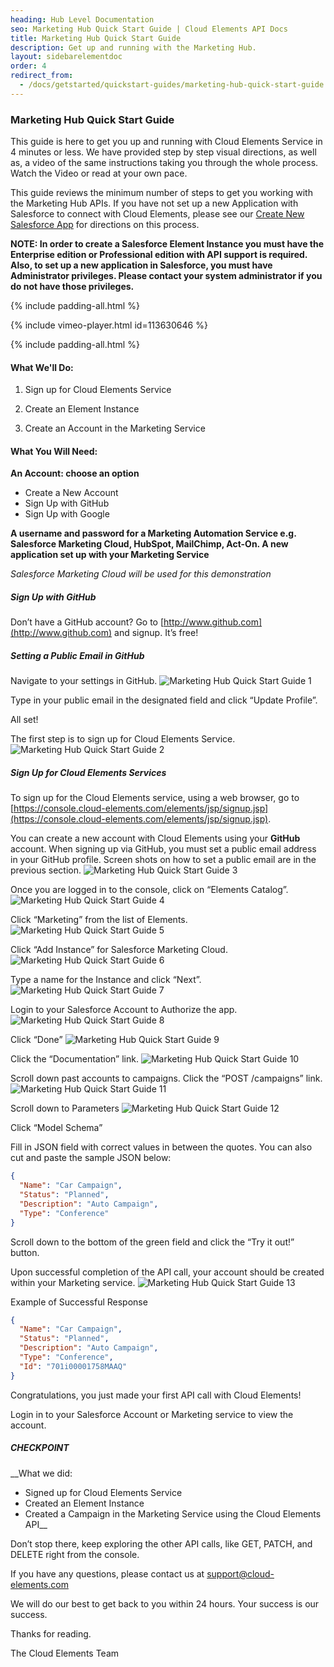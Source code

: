 ```yaml
---
heading: Hub Level Documentation
seo: Marketing Hub Quick Start Guide | Cloud Elements API Docs
title: Marketing Hub Quick Start Guide
description: Get up and running with the Marketing Hub.
layout: sidebarelementdoc
order: 4
redirect_from:
  - /docs/getstarted/quickstart-guides/marketing-hub-quick-start-guide.html
---
```


### Marketing Hub Quick Start Guide

This guide is here to get you up and running with Cloud Elements Service in 4 minutes or less. We have provided step by step visual directions, as well as, a video of the same instructions taking you through the whole process. Watch the Video or read at your own pace.

This guide reviews the minimum number of steps to get you working with the Marketing Hub APIs. If you have not set up a new Application with Salesforce to connect with Cloud Elements, please see our [Create New Salesforce App](/docs/elements/salesforce/salesforce-endpoint-setup.html) for directions on this process.

__NOTE: In order to create a Salesforce Element Instance you must have the Enterprise edition or Professional edition with API support is required. Also, to set up a new application in Salesforce, you must have Administrator privileges. Please contact your system administrator if you do not have those privileges.__

{% include padding-all.html %}

{% include vimeo-player.html id=113630646 %}

{% include padding-all.html %}

#### What We'll Do:

1. Sign up for Cloud Elements Service

2. Create an Element Instance

3. Create an Account in the Marketing Service

#### What You Will Need:

__An Account: choose an option__

* Create a New Account
* Sign Up with GitHub
* Sign Up with Google

__A username and password for a Marketing Automation Service e.g. Salesforce Marketing Cloud, HubSpot, MailChimp, Act-On.
A new application set up with your Marketing Service__

*Salesforce Marketing Cloud will be used for this demonstration*

##### Sign Up with GitHub

Don’t have a GitHub account? Go to [http://www.github.com](http://www.github.com) and signup. It’s free!

##### Setting a Public Email in GitHub

Navigate to your settings in GitHub.
![Marketing Hub Quick Start Guide 1](http://cloud-elements.com/wp-content/uploads/2014/08/gitHub2.gif)

Type in your public email in the designated field and click “Update Profile”.

All set!

The first step is to sign up for Cloud Elements Service.
![Marketing Hub Quick Start Guide 2](http://cloud-elements.com/wp-content/uploads/2014/08/gitHub21.gif)

##### Sign Up for Cloud Elements Services

To sign up for the Cloud Elements service, using a web browser, go to [https://console.cloud-elements.com/elements/jsp/signup.jsp](https://console.cloud-elements.com/elements/jsp/signup.jsp).

You can create a new account with Cloud Elements using your __GitHub__ account. When signing up via GitHub, you must set a public email address in your GitHub profile. Screen shots on how to set a public email are in the previous section.
![Marketing Hub Quick Start Guide 3](http://cloud-elements.com/wp-content/uploads/2014/10/quickGuideSignup.png)

Once you are logged in to the console, click on “Elements Catalog”.
![Marketing Hub Quick Start Guide 4](http://cloud-elements.com/wp-content/uploads/2014/10/quickGuide1.png)

Click “Marketing” from the list of Elements.
![Marketing Hub Quick Start Guide 5](http://cloud-elements.com/wp-content/uploads/2014/10/QuickGuideMarketing1.png)

Click “Add Instance” for Salesforce Marketing Cloud.
![Marketing Hub Quick Start Guide 6](http://cloud-elements.com/wp-content/uploads/2014/10/QuickGuideMarketing2.png)

Type a name for the Instance and click “Next”.
![Marketing Hub Quick Start Guide 7](http://cloud-elements.com/wp-content/uploads/2014/10/QuickGuideMarketing41.png)

Login to your Salesforce Account to Authorize the app.
![Marketing Hub Quick Start Guide 8](http://cloud-elements.com/wp-content/uploads/2014/10/QuickGuideSFDCLogin.png)

Click “Done”
![Marketing Hub Quick Start Guide 9](http://cloud-elements.com/wp-content/uploads/2014/10/QuickGuideMarketing4.png)

Click the “Documentation” link.
![Marketing Hub Quick Start Guide 10](http://cloud-elements.com/wp-content/uploads/2014/10/QuickGuideMarketing5.png)

Scroll down past accounts to campaigns. Click the “POST /campaigns” link.
![Marketing Hub Quick Start Guide 11](http://cloud-elements.com/wp-content/uploads/2014/10/QuickGuideMarketing6.png)

Scroll down to Parameters
![Marketing Hub Quick Start Guide 12](http://cloud-elements.com/wp-content/uploads/2014/10/QuickGuideMarketing7.png)

Click “Model Schema”

Fill in JSON field with correct values in between the quotes. You can also cut and paste the sample JSON below:

```JSON
{
  "Name": "Car Campaign",
  "Status": "Planned",
  "Description": "Auto Campaign",
  "Type": "Conference"
}
```

Scroll down to the bottom of the green field and click the “Try it out!” button.

Upon successful completion of the API call, your account should be created within your Marketing service.
![Marketing Hub Quick Start Guide 13](http://cloud-elements.com/wp-content/uploads/2014/10/QuickGuideMarketing8.png)


Example of Successful Response

```JSON
{
  "Name": "Car Campaign",
  "Status": "Planned",
  "Description": "Auto Campaign",
  "Type": "Conference",
  "Id": "701i00001758MAAQ"
}
```

Congratulations, you just made your first API call with Cloud Elements!

Login in to your Salesforce Account or Marketing service to view the account.

##### CHECKPOINT

__What we did:

* Signed up for Cloud Elements Service
* Created an Element Instance
* Created a Campaign in the Marketing Service using the Cloud Elements API__

Don’t stop there, keep exploring the other API calls, like GET, PATCH, and DELETE right from the console.

If you have any questions, please contact us at [support@cloud-elements.com](mailto:support@cloud-elements.com)

We will do our best to get back to you within 24 hours. Your success is our success.

Thanks for reading.

The Cloud Elements Team
